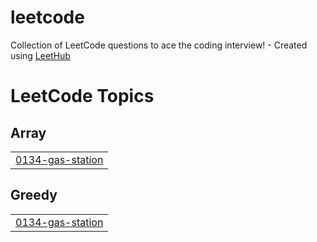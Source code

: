 # leetcode
Collection of LeetCode questions to ace the coding interview! - Created using [LeetHub](https://github.com/QasimWani/LeetHub)

<!---LeetCode Topics Start-->
# LeetCode Topics
## Array
|  |
| ------- |
| [0134-gas-station](https://github.com/omer-kirac/leetcode/tree/master/0134-gas-station) |
## Greedy
|  |
| ------- |
| [0134-gas-station](https://github.com/omer-kirac/leetcode/tree/master/0134-gas-station) |
<!---LeetCode Topics End-->